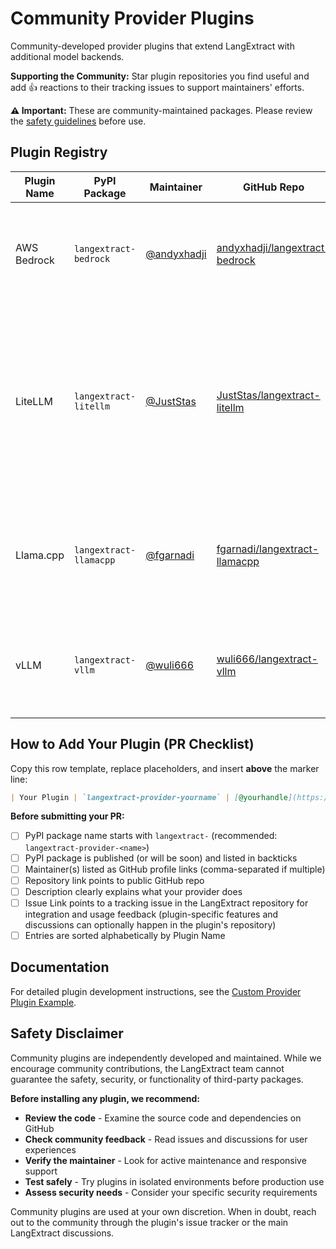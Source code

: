 # Community Provider Plugins

Community-developed provider plugins that extend LangExtract with additional model backends.

**Supporting the Community:** Star plugin repositories you find useful and add 👍 reactions to their tracking issues to support maintainers' efforts.

**⚠️ Important:** These are community-maintained packages. Please review the [safety guidelines](#safety-disclaimer) before use.

## Plugin Registry

| Plugin Name | PyPI Package | Maintainer | GitHub Repo | Description | Issue Link |
|-------------|--------------|------------|-------------|-------------|------------|
| AWS Bedrock | `langextract-bedrock` | [@andyxhadji](https://github.com/andyxhadji) | [andyxhadji/langextract-bedrock](https://github.com/andyxhadji/langextract-bedrock) | AWS Bedrock provider for LangExtract, supports all models & inference profiles | [#148](https://github.com/google/langextract/issues/148) |
| LiteLLM | `langextract-litellm` | [@JustStas](https://github.com/JustStas) | [JustStas/langextract-litellm](https://github.com/JustStas/langextract-litellm) | LiteLLM provider for LangExtract, supports all models covered in LiteLLM, including OpenAI, Azure, Anthropic, etc., See [LiteLLM's supported models](https://docs.litellm.ai/docs/providers) | [#187](https://github.com/google/langextract/issues/187) |
| Llama.cpp | `langextract-llamacpp` | [@fgarnadi](https://github.com/fgarnadi) | [fgarnadi/langextract-llamacpp](https://github.com/fgarnadi/langextract-llamacpp) | Llama.cpp provider for LangExtract, supports GGUF models from HuggingFace and local files | [#199](https://github.com/google/langextract/issues/199) |
| vLLM | `langextract-vllm` | [@wuli666](https://github.com/wuli666) | [wuli666/langextract-vllm](https://github.com/wuli666/langextract-vllm) | vLLM provider for LangExtract, supports local and distributed model serving | [#236](https://github.com/google/langextract/issues/236) |
<!-- ADD NEW PLUGINS ABOVE THIS LINE -->

## How to Add Your Plugin (PR Checklist)

Copy this row template, replace placeholders, and insert **above** the marker line:

```markdown
| Your Plugin | `langextract-provider-yourname` | [@yourhandle](https://github.com/yourhandle) | [yourorg/yourrepo](https://github.com/yourorg/yourrepo) | Brief description (min 10 chars) | [#456](https://github.com/google/langextract/issues/456) |
```

**Before submitting your PR:**
- [ ] PyPI package name starts with `langextract-` (recommended: `langextract-provider-<name>`)
- [ ] PyPI package is published (or will be soon) and listed in backticks
- [ ] Maintainer(s) listed as GitHub profile links (comma-separated if multiple)
- [ ] Repository link points to public GitHub repo
- [ ] Description clearly explains what your provider does
- [ ] Issue Link points to a tracking issue in the LangExtract repository for integration and usage feedback (plugin-specific features and discussions can optionally happen in the plugin's repository)
- [ ] Entries are sorted alphabetically by Plugin Name

## Documentation

For detailed plugin development instructions, see the [Custom Provider Plugin Example](examples/custom_provider_plugin/README.md).

## Safety Disclaimer

Community plugins are independently developed and maintained. While we encourage community contributions, the LangExtract team cannot guarantee the safety, security, or functionality of third-party packages.

**Before installing any plugin, we recommend:**

- **Review the code** - Examine the source code and dependencies on GitHub
- **Check community feedback** - Read issues and discussions for user experiences
- **Verify the maintainer** - Look for active maintenance and responsive support
- **Test safely** - Try plugins in isolated environments before production use
- **Assess security needs** - Consider your specific security requirements

Community plugins are used at your own discretion. When in doubt, reach out to the community through the plugin's issue tracker or the main LangExtract discussions.
